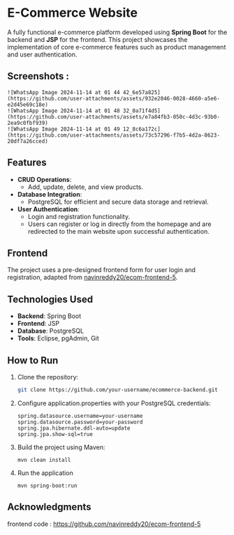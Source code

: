 # E-Commerce Website

A fully functional e-commerce platform developed using **Spring Boot** for the backend and **JSP** for the frontend. This project showcases the implementation of core e-commerce features such as product management and user authentication.

## Screenshots :
    ![WhatsApp Image 2024-11-14 at 01 44 42_6e57a825](https://github.com/user-attachments/assets/932e2046-0028-4660-a5e6-e2d45e69c18e)
    ![WhatsApp Image 2024-11-14 at 01 48 32_0a71f4d5](https://github.com/user-attachments/assets/e7a84fb3-050c-4d3c-93b0-2ea9c0fbf939)
    ![WhatsApp Image 2024-11-14 at 01 49 12_8c6a172c](https://github.com/user-attachments/assets/73c57296-f7b5-4d2a-8623-20df7a26cced)

## Features

- **CRUD Operations**: 
  - Add, update, delete, and view products.
- **Database Integration**:
  - PostgreSQL for efficient and secure data storage and retrieval.
- **User Authentication**:
  - Login and registration functionality.
  - Users can register or log in directly from the homepage and are redirected to the main website upon successful authentication.

## Frontend

The project uses a pre-designed frontend form for user login and registration, adapted from [navinreddy20/ecom-frontend-5](https://github.com/navinreddy20/ecom-frontend-5).

## Technologies Used

- **Backend**: Spring Boot
- **Frontend**: JSP
- **Database**: PostgreSQL
- **Tools**: Eclipse, pgAdmin, Git

## How to Run

1. Clone the repository:
   ```bash
   git clone https://github.com/your-username/ecommerce-backend.git
2. Configure application.properties with your PostgreSQL credentials:
   ``` spring.datasource.url=jdbc:postgresql://localhost:5432/your-database
   spring.datasource.username=your-username
   spring.datasource.password=your-password
   spring.jpa.hibernate.ddl-auto=update
   spring.jpa.show-sql=true
3. Build the project using Maven:
   ``` mvn clean install
   mvn clean install
4. Run the application
   ``` mvn spring-boot:run
   mvn spring-boot:run
## Acknowledgments
 frontend code : https://github.com/navinreddy20/ecom-frontend-5
